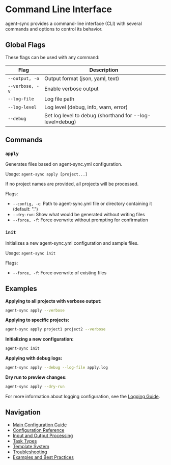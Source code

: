 # Command Line Interface

agent-sync provides a command-line interface (CLI) with several commands and options to control its behavior.

## Global Flags

These flags can be used with any command:

| Flag | Description |
|------|-------------|
| `--output, -o` | Output format (json, yaml, text) |
| `--verbose, -v` | Enable verbose output |
| `--log-file` | Log file path |
| `--log-level` | Log level (debug, info, warn, error) |
| `--debug` | Set log level to debug (shorthand for --log-level=debug) |

## Commands

### `apply`

Generates files based on agent-sync.yml configuration.

Usage: `agent-sync apply [project...]`

If no project names are provided, all projects will be processed.

Flags:
- `--config, -c`: Path to agent-sync.yml file or directory containing it (default: ".")
- `--dry-run`: Show what would be generated without writing files
- `--force, -f`: Force overwrite without prompting for confirmation

### `init`

Initializes a new agent-sync.yml configuration and sample files.

Usage: `agent-sync init`

Flags:
- `--force, -f`: Force overwrite of existing files

## Examples

**Applying to all projects with verbose output:**
```bash
agent-sync apply --verbose
```

**Applying to specific projects:**
```bash
agent-sync apply project1 project2 --verbose
```

**Initializing a new configuration:**
```bash
agent-sync init
```

**Applying with debug logs:**
```bash
agent-sync apply --debug --log-file apply.log
```

**Dry run to preview changes:**
```bash
agent-sync apply --dry-run
```

For more information about logging configuration, see the [Logging Guide](logging.md).

## Navigation

- [Main Configuration Guide](config.md)
- [Configuration Reference](config-reference.md)
- [Input and Output Processing](input-output.md)
- [Task Types](task-types.md)
- [Template System](templates.md)
- [Troubleshooting](troubleshooting.md)
- [Examples and Best Practices](examples.md)